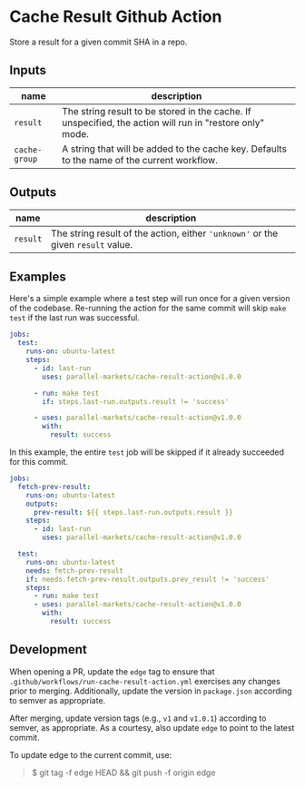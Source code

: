 # Cache Result Github Action

Store a result for a given commit SHA in a repo.

## Inputs

| name          | description                                                                                              |
| ------------- | -------------------------------------------------------------------------------------------------------- |
| `result`      | The string result to be stored in the cache. If unspecified, the action will run in "restore only" mode. |
| `cache-group` | A string that will be added to the cache key. Defaults to the name of the current workflow.              |

## Outputs

| name     | description                                                                      |
| -------- | -------------------------------------------------------------------------------- |
| `result` | The string result of the action, either `'unknown'` or the given `result` value. |

## Examples

Here's a simple example where a test step will run once for a given version of the codebase. Re-running the action for the same commit will skip `make test` if the last run was successful.

```yaml
jobs:
  test:
    runs-on: ubuntu-latest
    steps:
      - id: last-run
        uses: parallel-markets/cache-result-action@v1.0.0

      - run: make test
        if: steps.last-run.outputs.result != 'success'

      - uses: parallel-markets/cache-result-action@v1.0.0
        with:
          result: success
```

In this example, the entire `test` job will be skipped if it already succeeded for this commit.

```yaml
jobs:
  fetch-prev-result:
    runs-on: ubuntu-latest
    outputs:
      prev-result: ${{ steps.last-run.outputs.result }}
    steps:
      - id: last-run
        uses: parallel-markets/cache-result-action@v1.0.0

  test:
    runs-on: ubuntu-latest
    needs: fetch-prev-result
    if: needs.fetch-prev-result.outputs.prev_result != 'success'
    steps:
      - run: make test
      - uses: parallel-markets/cache-result-action@v1.0.0
        with:
          result: success
```

## Development

When opening a PR, update the `edge` tag to ensure that `.github/workflows/run-cache-result-action.yml` exercises any changes prior to merging. Additionally, update the version in `package.json` according to semver as appropriate.

After merging, update version tags (e.g., `v1` and `v1.0.1`) according to semver, as appropriate. As a courtesy, also update `edge` to point to the latest commit.

To update edge to the current commit, use:
> $ git tag -f edge HEAD && git push -f origin edge
